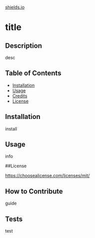 [shields.io](https://img.shields.io/static/v1?label=licence&message=mit&color=green)
  # title

  ## Description 
  
  desc
  
  ## Table of Contents
  
  - [Installation](#installation)
  - [Usage](#usage)
  - [Credits](#credits)
  - [License](#license)
  
  ## Installation 
  
  install
  
  ## Usage 
  
  info

  ##License 

  https://choosealicense.com/licenses/mit/

    
  ## How to Contribute 
  
  guide
  
  ## Tests 
  
  test
  